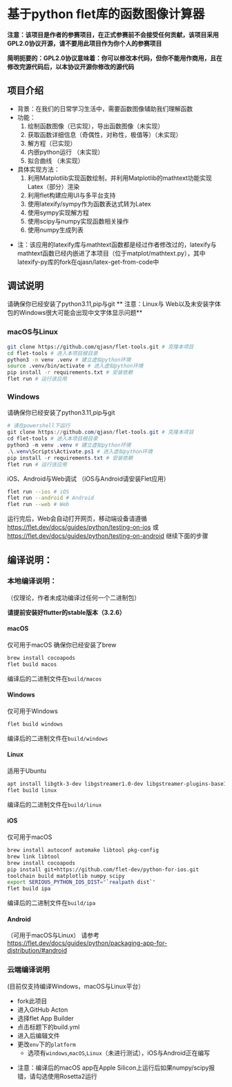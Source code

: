 # 基于python flet库的函数图像计算器

**注意：该项目是作者的参赛项目，在正式参赛前不会接受任何贡献，该项目采用GPL2.0协议开源，请不要用此项目作为你个人的参赛项目**

**简明扼要的：GPL2.0协议意味着：你可以修改本代码，但你不能用作商用，且在修改完源代码后，以本协议开源你修改的源代码**

## 项目介绍
- 背景：在我们的日常学习生活中，需要函数图像辅助我们理解函数
- 功能：
    1. 绘制函数图像（已实现），导出函数图像（未实现）
    2. 获取函数详细信息（奇偶性，对称性，极值等）（未实现）
    3. 解方程（已实现）
    4. 内嵌python运行 （未实现）
    5. 拟合曲线 （未实现）
- 具体实现方法：
    1. 利用Matplotlib实现函数绘制，并利用Matplotlib的mathtext功能实现Latex（部分）渲染
    2. 利用flet构建应用UI与多平台支持
    3. 使用latexify/sympy作为函数表达式转为Latex
    4. 使用sympy实现解方程
    5. 使用scipy与numpy实现函数相关操作
    6. 使用numpy生成列表

* 注：该应用的latexify库与mathtext函数都是经过作者修改过的，latexify与mathtext函数已经内嵌进了本项目（位于matplot/mathtext.py），其中latexify-py库的fork在qjasn/latex-get-from-code中

## 调试说明
请确保你已经安装了python3.11,pip与git
** 注意：Linux与 Web以及未安装字体包的Windows很大可能会出现中文字体显示问题**

### macOS与Linux
``` bash
git clone https://github.com/qjasn/flet-tools.git # 克隆本项目
cd flet-tools # 进入本项目根目录
python3 -m venv .venv # 建立虚拟python环境
source .venv/bin/activate # 进入虚拟python环境
pip install -r requirements.txt # 安装依赖
flet run # 运行该应用
```

### Windows

请确保你已经安装了python3.11,pip与git

``` powershell
# 请在powershell下运行
git clone https://github.com/qjasn/flet-tools.git # 克隆本项目
cd flet-tools # 进入本项目根目录
python3 -m venv .venv # 建立虚拟python环境
.\.venv\Scripts\Activate.ps1 # 进入虚拟python环境
pip install -r requirements.txt # 安装依赖
flet run # 运行该应用
```

iOS、Android与Web调试
（iOS与Android请安装Flet应用）
``` bash
flet run --ios # iOS
flet run --android # Android
flet run --web # Web
```
运行完后，Web会自动打开网页，移动端设备请遵循 https://flet.dev/docs/guides/python/testing-on-ios 或 https://flet.dev/docs/guides/python/testing-on-android 继续下面的步骤

## 编译说明：

### 本地编译说明：
（仅理论，作者未成功编译过任何一个二进制包）

**请提前安装好flutter的stable版本（3.2.6）**

#### macOS
仅可用于macOS
确保你已经安装了brew
``` bash
brew install cocoapods
flet build macos
```
编译后的二进制文件在`build/macos`

#### Windows
仅可用于Windows
``` powershell
flet build windows
```
编译后的二进制文件在`build/windows`

#### Linux
适用于Ubuntu
``` bash
apt install libgtk-3-dev libgstreamer1.0-dev libgstreamer-plugins-base1.0-dev
flet build linux
```
编译后的二进制文件在`build/linux`

#### iOS
仅可用于macOS
``` bash
brew install autoconf automake libtool pkg-config
brew link libtool
brew install cocoapods
pip install git+https://github.com/flet-dev/python-for-ios.git
toolchain build matplotlib numpy scipy
export SERIOUS_PYTHON_IOS_DIST="`realpath dist`"
flet build ipa
```
编译后的二进制文件在`build/ipa`

#### Android
（可用于macOS与Linux）
请参考 https://flet.dev/docs/guides/python/packaging-app-for-distribution/#android

### 云端编译说明
(目前仅支持编译Windows，macOS与Linux平台）
- fork此项目
- 进入GitHub Acton
- 选择flet App Builder
- 点击标题下的build.yml
- 进入后编辑文件
- 更改`env`下的`platform`
  - 选项有`windows`,`macOS`,`Linux`（未进行测试），iOS与Android正在编写

* 注意：编译后的macOS app在Apple Silicon上运行后如果numpy/scipy报错，请勾选使用Rosetta2运行
